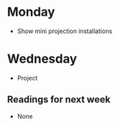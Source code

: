 # Monday

+ Show mini projection installations

# Wednesday

+ Project

## Readings for next week

+ None

